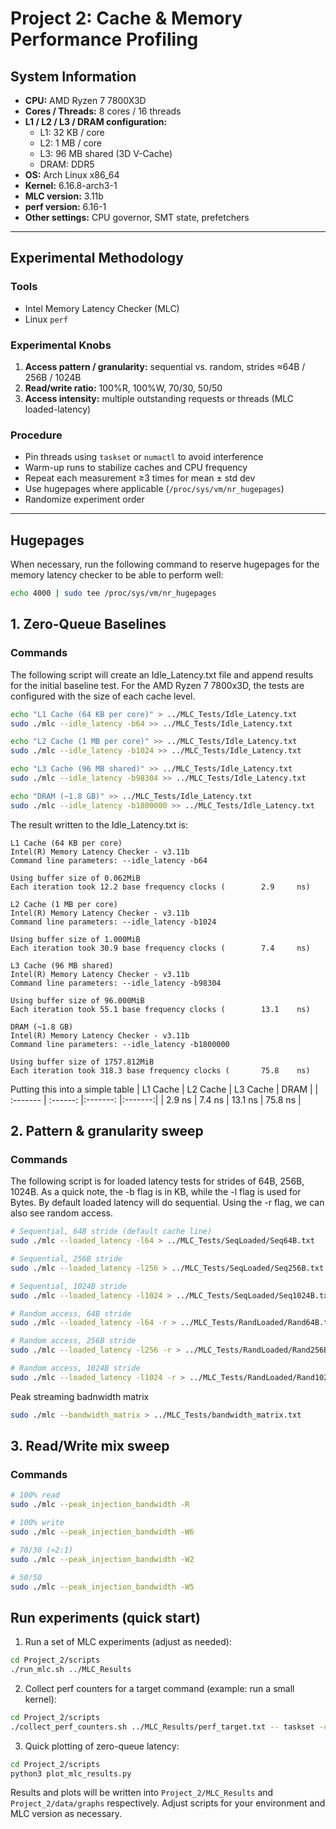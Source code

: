 # Project 2: Cache & Memory Performance Profiling

## System Information
- **CPU:** AMD Ryzen 7 7800X3D  
- **Cores / Threads:** 8 cores / 16 threads  
- **L1 / L2 / L3 / DRAM configuration:**  
  - L1: 32 KB / core  
  - L2: 1 MB / core  
  - L3: 96 MB shared (3D V-Cache)  
  - DRAM: DDR5
- **OS:** Arch Linux x86_64 
- **Kernel:** 6.16.8-arch3-1  
- **MLC version:** 3.11b  
- **perf version:** 6.16-1  
- **Other settings:** CPU governor, SMT state, prefetchers  

---

## Experimental Methodology
### Tools
- Intel Memory Latency Checker (MLC)  
- Linux `perf`  

### Experimental Knobs
1. **Access pattern / granularity:** sequential vs. random, strides ≈64B / 256B / 1024B  
2. **Read/write ratio:** 100%R, 100%W, 70/30, 50/50  
3. **Access intensity:** multiple outstanding requests or threads (MLC loaded-latency)  

### Procedure
- Pin threads using `taskset` or `numactl` to avoid interference  
- Warm-up runs to stabilize caches and CPU frequency  
- Repeat each measurement ≥3 times for mean ± std dev  
- Use hugepages where applicable (`/proc/sys/vm/nr_hugepages`)  
- Randomize experiment order  

---
## Hugepages 
When necessary, run the following command to reserve hugepages for the memory latency checker to be able to perform well:
```bash
echo 4000 | sudo tee /proc/sys/vm/nr_hugepages
```

## 1. Zero-Queue Baselines
### Commands
The following script will create an Idle_Latency.txt file and append results for the initial baseline test.
For the AMD Ryzen 7 7800x3D, the tests are configured with the size of each cache level.
```bash
echo "L1 Cache (64 KB per core)" > ../MLC_Tests/Idle_Latency.txt
sudo ./mlc --idle_latency -b64 >> ../MLC_Tests/Idle_Latency.txt

echo "L2 Cache (1 MB per core)" >> ../MLC_Tests/Idle_Latency.txt
sudo ./mlc --idle_latency -b1024 >> ../MLC_Tests/Idle_Latency.txt

echo "L3 Cache (96 MB shared)" >> ../MLC_Tests/Idle_Latency.txt
sudo ./mlc --idle_latency -b98304 >> ../MLC_Tests/Idle_Latency.txt

echo "DRAM (~1.8 GB)" >> ../MLC_Tests/Idle_Latency.txt
sudo ./mlc --idle_latency -b1800000 >> ../MLC_Tests/Idle_Latency.txt
```
The result written to the Idle_Latency.txt is:
```
L1 Cache (64 KB per core)
Intel(R) Memory Latency Checker - v3.11b
Command line parameters: --idle_latency -b64

Using buffer size of 0.062MiB
Each iteration took 12.2 base frequency clocks (        2.9     ns)

L2 Cache (1 MB per core)
Intel(R) Memory Latency Checker - v3.11b
Command line parameters: --idle_latency -b1024

Using buffer size of 1.000MiB
Each iteration took 30.9 base frequency clocks (        7.4     ns)

L3 Cache (96 MB shared)
Intel(R) Memory Latency Checker - v3.11b
Command line parameters: --idle_latency -b98304

Using buffer size of 96.000MiB
Each iteration took 55.1 base frequency clocks (        13.1    ns)

DRAM (~1.8 GB)
Intel(R) Memory Latency Checker - v3.11b
Command line parameters: --idle_latency -b1800000

Using buffer size of 1757.812MiB
Each iteration took 318.3 base frequency clocks (       75.8    ns)
```
Putting this into a simple table
| L1 Cache | L2 Cache | L3 Cache | DRAM    |
| :------- | :------: |:-------: |:-------:|
| 2.9 ns   | 7.4 ns   | 13.1 ns  | 75.8 ns |



## 2. Pattern & granularity sweep
### Commands

<!--
The following script will run the required strides with idle latency
```bash
# L1-size footprint (use ~32KB or 64KB)
sudo ./mlc --idle_latency -b32      > mlc_idle_b32_seq.txt 2>&1
sudo ./mlc --idle_latency -b32 -r   > mlc_idle_b32_rand.txt 2>&1

# L2 footprint (~256 KB)
sudo ./mlc --idle_latency -b256     > mlc_idle_b256_seq.txt 2>&1
sudo ./mlc --idle_latency -b256 -r  > mlc_idle_b256_rand.txt 2>&1

# L3 footprint (~96 MB on your CPU) — pick slightly under or the full size:
sudo ./mlc --idle_latency -b98304   > mlc_idle_b98304_seq.txt 2>&1
sudo ./mlc --idle_latency -b98304 -r> mlc_idle_b98304_rand.txt 2>&1

# DRAM (1.8 GB)
sudo ./mlc --idle_latency -b1800000 > mlc_idle_b1800000_seq.txt 2>&1
sudo ./mlc --idle_latency -b1800000 -r> mlc_idle_b1800000_rand.txt 2>&1
```
-->

The following script is for loaded latency tests for strides of 64B, 256B, 1024B. As a quick note, the -b flag is in KB, while the -l flag is used for Bytes. By default loaded latency will do sequential. Using the -r flag, we can also see random access.

<!--
```bash
# 64B stride (typical cacheline)
sudo ./mlc --loaded_latency -l64 -t5 -W5 > mlc_loaded_l64_1to1.txt 2>&1

# 256B stride
sudo ./mlc --loaded_latency -l256 -t5 -W5 > mlc_loaded_l256_1to1.txt 2>&1

# 1024B stride
sudo ./mlc --loaded_latency -l1024 -t5 -W5 > mlc_loaded_l1024_1to1.txt 2>&1
```
-->

```bash
# Sequential, 64B stride (default cache line)
sudo ./mlc --loaded_latency -l64 > ../MLC_Tests/SeqLoaded/Seq64B.txt

# Sequential, 256B stride
sudo ./mlc --loaded_latency -l256 > ../MLC_Tests/SeqLoaded/Seq256B.txt

# Sequential, 1024B stride
sudo ./mlc --loaded_latency -l1024 > ../MLC_Tests/SeqLoaded/Seq1024B.txt

# Random access, 64B stride
sudo ./mlc --loaded_latency -l64 -r > ../MLC_Tests/RandLoaded/Rand64B.txt

# Random access, 256B stride
sudo ./mlc --loaded_latency -l256 -r > ../MLC_Tests/RandLoaded/Rand256B.txt

# Random access, 1024B stride
sudo ./mlc --loaded_latency -l1024 -r > ../MLC_Tests/RandLoaded/Rand1024B.txt
```

Peak streaming badnwidth matrix
```bash
sudo ./mlc --bandwidth_matrix > ../MLC_Tests/bandwidth_matrix.txt
```

## 3. Read/Write mix sweep
### Commands

```bash
# 100% read
sudo ./mlc --peak_injection_bandwidth -R

# 100% write
sudo ./mlc --peak_injection_bandwidth -W6

# 70/30 (≈2:1)
sudo ./mlc --peak_injection_bandwidth -W2

# 50/50
sudo ./mlc --peak_injection_bandwidth -W5
```

## Run experiments (quick start)
1) Run a set of MLC experiments (adjust as needed):

```bash
cd Project_2/scripts
./run_mlc.sh ../MLC_Results
```

2) Collect perf counters for a target command (example: run a small kernel):

```bash
cd Project_2/scripts
./collect_perf_counters.sh ../MLC_Results/perf_target.txt -- taskset -c 0 ./my_kernel arg1
```

3) Quick plotting of zero-queue latency:

```bash
cd Project_2/scripts
python3 plot_mlc_results.py
```

Results and plots will be written into `Project_2/MLC_Results` and `Project_2/data/graphs` respectively. Adjust scripts for your environment and MLC version as necessary.
```